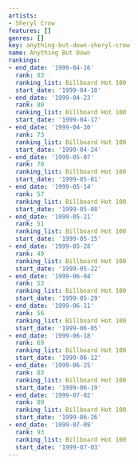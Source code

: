 ```yaml
---
artists:
- Sheryl Crow
features: []
genres: []
key: anything-but-down-sheryl-crow
name: Anything But Down
rankings:
- end_date: '1999-04-16'
  rank: 83
  ranking_list: Billboard Hot 100
  start_date: '1999-04-10'
- end_date: '1999-04-23'
  rank: 80
  ranking_list: Billboard Hot 100
  start_date: '1999-04-17'
- end_date: '1999-04-30'
  rank: 73
  ranking_list: Billboard Hot 100
  start_date: '1999-04-24'
- end_date: '1999-05-07'
  rank: 70
  ranking_list: Billboard Hot 100
  start_date: '1999-05-01'
- end_date: '1999-05-14'
  rank: 57
  ranking_list: Billboard Hot 100
  start_date: '1999-05-08'
- end_date: '1999-05-21'
  rank: 51
  ranking_list: Billboard Hot 100
  start_date: '1999-05-15'
- end_date: '1999-05-28'
  rank: 49
  ranking_list: Billboard Hot 100
  start_date: '1999-05-22'
- end_date: '1999-06-04'
  rank: 53
  ranking_list: Billboard Hot 100
  start_date: '1999-05-29'
- end_date: '1999-06-11'
  rank: 56
  ranking_list: Billboard Hot 100
  start_date: '1999-06-05'
- end_date: '1999-06-18'
  rank: 69
  ranking_list: Billboard Hot 100
  start_date: '1999-06-12'
- end_date: '1999-06-25'
  rank: 83
  ranking_list: Billboard Hot 100
  start_date: '1999-06-19'
- end_date: '1999-07-02'
  rank: 89
  ranking_list: Billboard Hot 100
  start_date: '1999-06-26'
- end_date: '1999-07-09'
  rank: 93
  ranking_list: Billboard Hot 100
  start_date: '1999-07-03'
---
```



